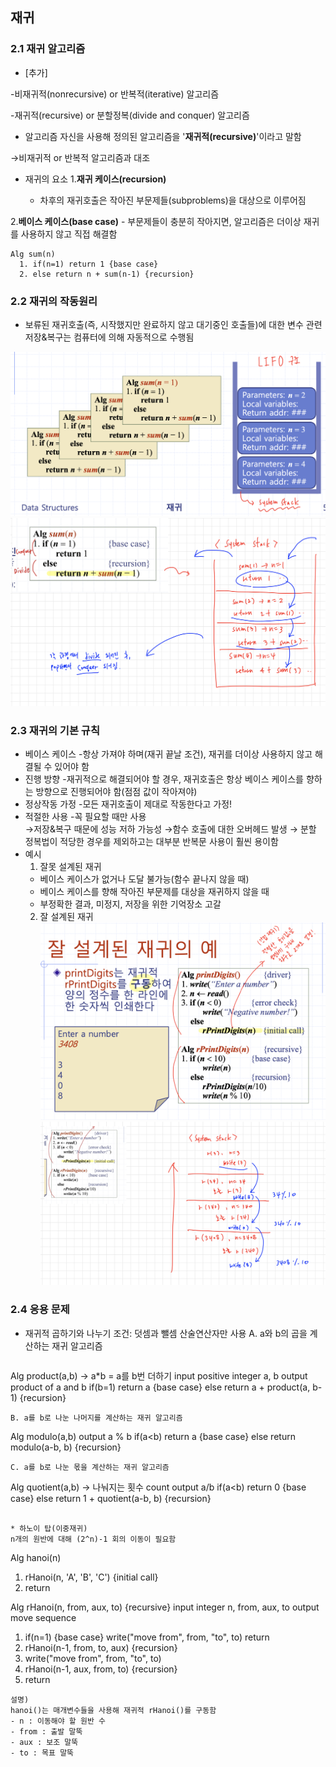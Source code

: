## 재귀
### 2.1 재귀 알고리즘  
  * [추가]   

  -비재귀적(nonrecursive) or 반복적(iterative) 알고리즘

  -재귀적(recursive) or 분할정복(divide and conquer) 알고리즘

  * 알고리즘 자신을 사용해 정의된 알고리즘을 '**재귀적(recursive)**'이라고 말함

  →비재귀적 or 반복적 알고리즘과 대조   
  * 재귀의 요소
  1.**재귀 케이스(recursion)**

    - 차후의 재귀호출은 작아진 부문제들(subproblems)을 대상으로 이루어짐

  2.**베이스 케이스(base case)**
    - 부문제들이 충분히 작아지면, 알고리즘은 더이상 재귀를 사용하지 않고 직접 해결함
  ```
  Alg sum(n)   
    1. if(n=1) return 1 {base case}
    2. else return n + sum(n-1) {recursion}
  ```

### 2.2 재귀의 작동원리   
- 보류된 재귀호출(즉, 시작했지만 완료하지 않고 대기중인 호출들)에 대한 변수 관련 저장&복구는 컴퓨터에 의해 자동적으로 수행됨

![재귀의작동원리](../img/재귀의작동원리.png)
![재귀의작동원리](../img/재귀의동작원리2.png)

### 2.3 재귀의 기본 규칙
* 베이스 케이스
-항상 가져야 하며(재귀 끝날 조건), 재귀를 더이상 사용하지 않고 해결될 수 있어야 함
* 진행 방향
-재귀적으로 해결되어야 할 경우, 재귀호출은 항상 베이스 케이스를 향하는 방향으로 진행되어야 함(점점 값이 작아져야)
* 정상작동 가정
-모든 재귀호출이 제대로 작동한다고 가정!
* 적절한 사용
-꼭 필요할 때만 사용   
  →저장&복구 때문에 성능 저하 가능성
  →함수 호출에 대한 오버헤드 발생 → 분할 정복법이 적당한 경우를 제외하고는 대부분 반복문 사용이 훨씬 용이함
* 예시
  1. 잘못 설계된 재귀
  - 베이스 케이스가 없거나 도달 불가능(함수 끝나지 않을 때)
  - 베이스 케이스를 향해 작아진 부문제를 대상을 재귀하지 않을 때
  - 부정확한 결과, 미정지, 저장을 위한 기억장소 고갈  
  2. 잘 설계된 재귀
  ![잘설계된재귀](../img/recursionex.png)
  ![잘설계된재귀](../img/recursionex2.png)
  
### 2.4 응용 문제
* 재귀적 곱하기와 나누기
조건: 덧셈과 뺄셈 산술연산자만 사용
  A. a와 b의 곱을 계산하는 재귀 알고리즘
  ```
Alg product(a,b) -> a*b = a를 b번 더하기 
	input positive integer a, b
	output product of a and b
	if(b=1) return a {base case}
	else return a + product(a, b-1) {recursion}
  ```
B. a를 b로 나눈 나머지를 계산하는 재귀 알고리즘
  ```
Alg modulo(a,b)
	output a % b
	if(a<b) return a {base case}
	else return modulo(a-b, b) {recursion}
  ```
C. a를 b로 나눈 몫을 계산하는 재귀 알고리즘 
  ```
Alg quotient(a,b) -> 나눠지는 횟수 count
	output a/b
	if(a<b) return 0 {base case}
	else return 1 + quotient(a-b, b) {recursion}
  ```

* 하노이 탑(이중재귀)
n개의 원반에 대해 (2^n)-1 회의 이동이 필요함
  ```
  Alg hanoi(n)
  1. rHanoi(n, 'A', 'B', 'C') {initial call}
  2. return 

  Alg rHanoi(n, from, aux, to) {recursive}
	input integer n, from, aux, to
	output move sequence
  1. if(n=1) {base case}
		write("move from", from, "to", to)
		return
  2. rHanoi(n-1, from, to, aux) {recursion}
  3. write("move from", from, "to", to)
  4. rHanoi(n-1, aux, from, to) {recursion}
  5. return 
  ```
설명)
  hanoi()는 매개변수들을 사용해 재귀적 rHanoi()를 구동함
  - n : 이동해야 할 원반 수 
  - from : 출발 말뚝
  - aux : 보조 말뚝 
  - to : 목표 말뚝